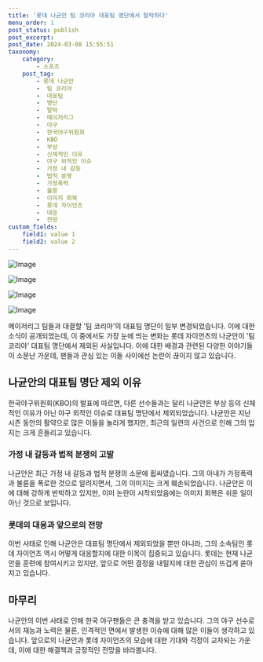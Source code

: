 ```yaml
---
title: '롯데 나균안 팀 코리아 대표팀 명단에서 탈락하다'
menu_order: 1
post_status: publish
post_excerpt: 
post_date: 2024-03-08 15:55:51
taxonomy:
    category:
        - 스포츠
    post_tag:
        - 롯데 나균안
        -  팀 코리아
        -  대표팀
        -  명단
        -  탈락
        -  메이저리그
        -  야구
        -  한국야구위원회
        -  KBO
        -  부상
        -  신체적인 이유
        -  야구 외적인 이슈
        -  가정 내 갈등
        -  법적 분쟁
        -  가정폭력
        -  불륜
        -  이미지 회복
        -  롯데 자이언츠
        -  대응
        -  전망
custom_fields:
    field1: value 1
    field2: value 2
---
```


![Image](https://imgnews.pstatic.net/image/450/2024/03/08/0000098649_001_20240308113601577.jpg?type=w647)

![Image](https://imgnews.pstatic.net/image/450/2024/03/08/0000098649_002_20240308113601624.jpg?type=w647)

![Image](https://imgnews.pstatic.net/image/450/2024/03/08/0000098649_003_20240308113601660.jpg?type=w647)

![Image](https://imgnews.pstatic.net/image/450/2024/03/08/0000098649_004_20240308113601700.jpg?type=w647)

메이저리그 팀들과 대결할 '팀 코리아'의 대표팀 명단이 일부 변경되었습니다. 이에 대한 소식이 공개되었는데, 이 중에서도 가장 눈에 띄는 변화는 롯데 자이언츠의 나균안이 '팀 코리아' 대표팀 명단에서 제외된 사실입니다. 이에 대한 배경과 관련된 다양한 이야기들이 소문난 가운데, 팬들과 관심 있는 이들 사이에선 논란이 끊이지 않고 있습니다.
## 나균안의 대표팀 명단 제외 이유
한국야구위원회(KBO)의 발표에 따르면, 다른 선수들과는 달리 나균안은 부상 등의 신체적인 이유가 아닌 야구 외적인 이슈로 대표팀 명단에서 제외되었습니다. 나균안은 지난 시즌 동안의 활약으로 많은 이들을 놀라게 했지만, 최근의 일련의 사건으로 인해 그의 입지는 크게 흔들리고 있습니다.
### 가정 내 갈등과 법적 분쟁의 고발
나균안은 최근 가정 내 갈등과 법적 분쟁의 소문에 휩싸였습니다. 그의 아내가 가정폭력과 불륜을 폭로한 것으로 알려지면서, 그의 이미지는 크게 훼손되었습니다. 나균안은 이에 대해 강하게 반박하고 있지만, 이미 논란이 시작되었음에는 이미지 회복은 쉬운 일이 아닌 것으로 보입니다.
### 롯데의 대응과 앞으로의 전망
이번 사태로 인해 나균안은 대표팀 명단에서 제외되었을 뿐만 아니라, 그의 소속팀인 롯데 자이언츠 역시 어떻게 대응할지에 대한 이목이 집중되고 있습니다. 롯데는 현재 나균안을 훈련에 참여시키고 있지만, 앞으로 어떤 결정을 내릴지에 대한 관심이 뜨겁게 쏟아지고 있습니다.
## 마무리
나균안의 이번 사태로 인해 한국 야구팬들은 큰 충격을 받고 있습니다. 그의 야구 선수로서의 재능과 노력은 물론, 인격적인 면에서 발생한 이슈에 대해 많은 이들이 생각하고 있습니다. 앞으로의 나균안과 롯데 자이언츠의 모습에 대한 기대와 걱정이 교차되는 가운데, 이에 대한 해결책과 긍정적인 전망을 바라봅니다.

